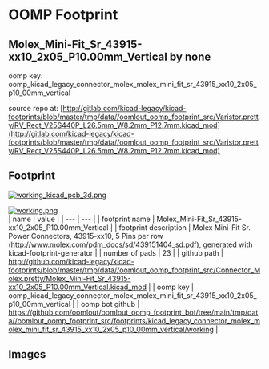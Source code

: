 # OOMP Footprint  
## Molex_Mini-Fit_Sr_43915-xx10_2x05_P10.00mm_Vertical  by none  
  
oomp key: oomp_kicad_legacy_connector_molex_molex_mini_fit_sr_43915_xx10_2x05_p10_00mm_vertical  
  
source repo at: [http://gitlab.com/kicad-legacy/kicad-footprints/blob/master/tmp/data//oomlout_oomp_footprint_src/Varistor.pretty/RV_Rect_V25S440P_L26.5mm_W8.2mm_P12.7mm.kicad_mod](http://gitlab.com/kicad-legacy/kicad-footprints/blob/master/tmp/data//oomlout_oomp_footprint_src/Varistor.pretty/RV_Rect_V25S440P_L26.5mm_W8.2mm_P12.7mm.kicad_mod)  
## Footprint  
  
[![working_kicad_pcb_3d.png](working_kicad_pcb_3d_600.png)](working_kicad_pcb_3d.png)  
  
[![working.png](working_600.png)](working.png)  
| name | value | 
| --- | --- | 
| footprint name | Molex_Mini-Fit_Sr_43915-xx10_2x05_P10.00mm_Vertical | 
| footprint description | Molex Mini-Fit Sr. Power Connectors, 43915-xx10, 5 Pins per row (http://www.molex.com/pdm_docs/sd/439151404_sd.pdf), generated with kicad-footprint-generator | 
| number of pads | 23 | 
| github path | http://github.com/kicad-legacy/kicad-footprints/blob/master/tmp/data//oomlout_oomp_footprint_src/Connector_Molex.pretty/Molex_Mini-Fit_Sr_43915-xx10_2x05_P10.00mm_Vertical.kicad_mod | 
| oomp key | oomp_kicad_legacy_connector_molex_molex_mini_fit_sr_43915_xx10_2x05_p10_00mm_vertical | 
| oomp bot github | https://github.com/oomlout/oomlout_oomp_footprint_bot/tree/main/tmp/data//oomlout_oomp_footprint_src/footprints/kicad_legacy_connector_molex_molex_mini_fit_sr_43915_xx10_2x05_p10_00mm_vertical/working | 
## Images  
